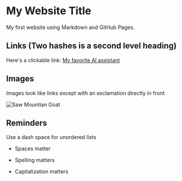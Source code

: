 # My Website Title 

My first website using Markdown and GitHub Pages.

## Links (Two hashes is a second level heading)

Here's a clickable link: [My favorite AI assistant](https://chat.openai.com/)

## Images

Images look like links except with an exclamation directly in front

![Saw Mountian Goat ](IMG_3980.JPG)

## Reminders

Use a dash space for unordered lists

- Spaces matter

- Spelling matters

- Capitalization matters

